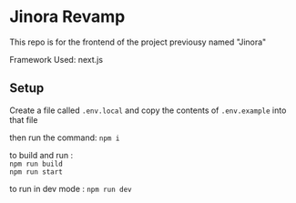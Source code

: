 # Jinora Revamp

This repo is for the frontend of the project previousy named "Jinora"

Framework Used: next.js

## Setup

Create a file called `.env.local` and copy the contents of `.env.example` into that file

then run the command: `npm i`

to build and run :  
`npm run build`  
`npm run start`

to run in dev mode : `npm run dev`
